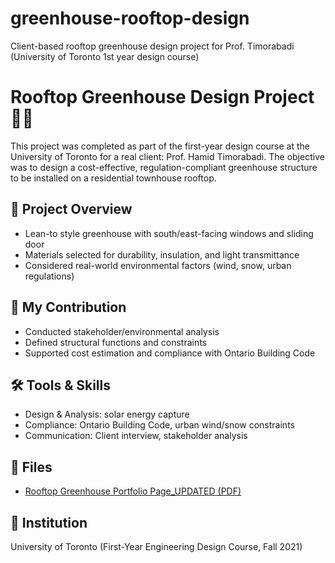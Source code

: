 # greenhouse-rooftop-design
Client-based rooftop greenhouse design project for Prof. Timorabadi (University of Toronto 1st year design course)

# Rooftop Greenhouse Design Project 🌱🏡

This project was completed as part of the first-year design course at the University of Toronto for a real client: Prof. Hamid Timorabadi. The objective was to design a cost-effective, regulation-compliant greenhouse structure to be installed on a residential townhouse rooftop.

## 🧠 Project Overview

- Lean-to style greenhouse with south/east-facing windows and sliding door
- Materials selected for durability, insulation, and light transmittance
- Considered real-world environmental factors (wind, snow, urban regulations)

## 👷 My Contribution

- Conducted stakeholder/environmental analysis
- Defined structural functions and constraints
- Supported cost estimation and compliance with Ontario Building Code

## 🛠 Tools & Skills

- Design & Analysis: solar energy capture
- Compliance: Ontario Building Code, urban wind/snow constraints
- Communication: Client interview, stakeholder analysis

## 📎 Files

- [Rooftop Greenhouse Portfolio Page_UPDATED (PDF)](./docs/Rooftop_Greenhouse_Portfolio_Page_UPDATED.pdf)

## 🏫 Institution

University of Toronto (First-Year Engineering Design Course, Fall 2021)
